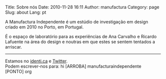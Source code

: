 Title: Sobre nós
Date: 2010-11-28 16:11
Author: manufactura
Category: page
Slug: about
Lang: pt

A Manufactura Independente é um estúdio de
investigação em design criado em 2010 no Porto, em Portugal.

É o espaço de laboratório para as experiências de Ana Carvalho e Ricardo
Lafuente na área do design e noutras em que estes se sentem tentados a
arriscar.

* * * * *

Estamos no [identi.ca](http://identi.ca/manufacturaind/) e
[Twitter](http://twitter.com/ManufacturaInd/).  
Podem escrever-nos para: hi [ARROBA] manufacturaindependente [PONTO]
org
